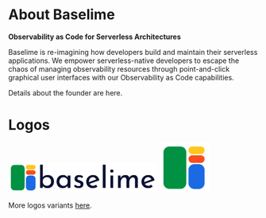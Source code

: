 # About Baselime

**Observability as Code for Serverless Architectures**

Baselime is re-imagining how developers build and maintain their serverless applications. We empower serverless-native developers to escape the chaos of managing observability resources through point-and-click graphical user interfaces with our Observability as Code capabilities.

Details about the founder are here.

# Logos

<img src="https://github.com/baselime/company/blob/main/logos/png/logo-wide.png" width="300">
<img src="https://github.com/baselime/company/blob/main/logos/png/logo.png" width="100">

More logos variants <a href="https://github.com/baselime/company/tree/main/logos">here</a>.

